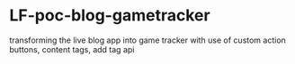 # LF-poc-blog-gametracker

transforming the live blog app into game tracker with use of custom action buttons, content tags, add tag api
